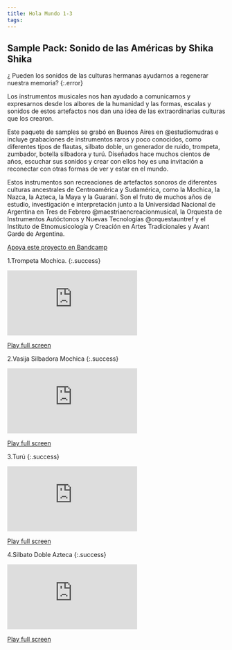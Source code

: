 ```yaml
---
title: Hola Mundo 1-3
tags: 
---
```


## Sample Pack: Sonido de las Am​é​ricas by Shika Shika

¿ Pueden los sonidos de las culturas hermanas ayudarnos a regenerar nuestra memoria?
{:.error}

Los instrumentos musicales nos han ayudado a comunicarnos y expresarnos desde los albores de la humanidad y las formas, escalas y sonidos de estos artefactos nos dan una idea de las extraordinarias culturas que los crearon. 

Este paquete de samples se grabó en Buenos Aires en @estudiomudras e incluye grabaciones de instrumentos raros y poco conocidos, como diferentes tipos de flautas, silbato doble, un generador de ruido, trompeta, zumbador, botella silbadora y turú. Diseñados hace muchos cientos de años, escuchar sus sonidos y crear con ellos hoy es una invitación a reconectar con otras formas de ver y estar en el mundo. 

Estos instrumentos son recreaciones de artefactos sonoros de diferentes culturas ancestrales de Centroamérica y Sudamérica, como la Mochica, la Nazca, la Azteca, la Maya y la Guaraní. Son el fruto de muchos años de estudio, investigación e interpretación junto a la Universidad Nacional de Argentina en Tres de Febrero @maestriaencreacionmusical, la Orquesta de Instrumentos Autóctonos y Nuevas Tecnologías @orquestauntref y el Instituto de Etnomusicología y Creación en Artes Tradicionales y Avant Garde de Argentina. 


<a href="https://shikashika.bandcamp.com/album/sample-pack-sonido-de-las-am-ricas" rel="Bandcamp" target="_blank">Apoya este proyecto en Bandcamp</a>


1.Trompeta Mochica.
{:.success}
<div class="container">
  <iframe class="responsive-iframe" src="https://play.maar.world/?g=8&d=0&c=3" style="border: 0" ></iframe>
</div>

<a href="https://play.maar.world/?g=8&d=0&c=3 " rel="Maar World Player" target="_blank"> Play full screen</a> 

2.Vasija Silbadora Mochica
{:.success}
<div class="container">
  <iframe class="responsive-iframe" src="https://play.maar.world/?g=8&d=0&c=4" style="border: 0" ></iframe>
</div>

<a href="https://play.maar.world/?g=8&d=0&c=4 " rel="Maar World Player" target="_blank"> Play full screen</a> 

3.Turú
{:.success}
<div class="container">
  <iframe class="responsive-iframe" src="https://play.maar.world/?g=8&d=0&c=5" style="border: 0" ></iframe>
</div>

<a href="https://play.maar.world/?g=8&d=0&c=5 " rel="Maar World Player" target="_blank"> Play full screen</a> 

4.Silbato Doble Azteca
{:.success}
<div class="container">
  <iframe class="responsive-iframe" src="https://play.maar.world/?g=8&d=0&c=6" style="border: 0" ></iframe>
</div>

<a href="https://play.maar.world/?g=8&d=0&c=6 " rel="Maar World Player" target="_blank"> Play full screen</a> 

